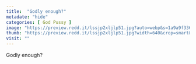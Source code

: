 ```yaml
---
title:  "Godly enough?"
metadate: "hide"
categories: [ God Pussy ]
image: "https://preview.redd.it/lssjp2xljlp51.jpg?auto=webp&s=1a9a9f336c8dce1ce811317679e51dd63f867838"
thumb: "https://preview.redd.it/lssjp2xljlp51.jpg?width=640&crop=smart&auto=webp&s=449fc4369cec709fcf440fef88591b835e70b600"
visit: ""
---
```

Godly enough?
